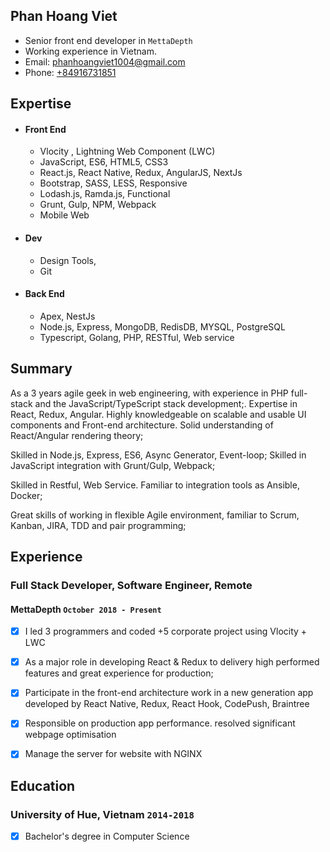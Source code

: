 ## Phan Hoang Viet

* Senior front end developer in `MettaDepth`
* Working experience in Vietnam.
* Email: [phanhoangviet1004@gmail.com](phanhoangviet1004@gmail.com)
* Phone: [+84916731851](+84916731851)

## Expertise

* #### Front End

  	* Vlocity , Lightning Web Component (LWC)
	* JavaScript, ES6, HTML5, CSS3
	* React.js, React Native, Redux, AngularJS, NextJs
	* Bootstrap, SASS, LESS, Responsive
	* Lodash.js, Ramda.js, Functional
	* Grunt, Gulp, NPM, Webpack
	* Mobile Web

* #### Dev

	* Design Tools,
	* Git
	
* #### Back End

  	* Apex, NestJs
	* Node.js, Express, MongoDB, RedisDB, MYSQL, PostgreSQL
	* Typescript, Golang, PHP, RESTful, Web service


## Summary

As a 3 years agile geek in web engineering, with experience in PHP full-stack and the JavaScript/TypeScript stack development;.
Expertise in React, Redux, Angular. Highly knowledgeable on scalable and usable UI components and Front-end architecture. Solid understanding of React/Angular rendering theory;

Skilled in Node.js, Express, ES6, Async Generator, Event-loop; Skilled in JavaScript integration with Grunt/Gulp, Webpack;

Skilled in Restful, Web Service. Familiar to integration tools as Ansible, Docker;

Great skills of working in flexible Agile environment, familiar to Scrum, Kanban, JIRA, TDD and pair programming;


## Experience

### **Full Stack Developer, Software Engineer, Remote**
#### MettaDepth `October 2018 - Present`
- [x] I led 3 programmers and coded +5 corporate project using Vlocity + LWC
- [x] As a major role in developing React & Redux to delivery high performed features and great experience for production;
- [x] Participate in the front-end architecture work in a new generation app developed by React Native, Redux, React Hook, CodePush, Braintree 
- [x] Responsible on production app performance. resolved significant webpage optimisation
- [x] Manage the server for website with NGINX


## Education

### University of Hue, Vietnam `2014-2018`
- [x] Bachelor's degree in Computer Science
